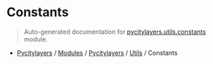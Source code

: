 # Constants

> Auto-generated documentation for [pycitylayers.utils.constants](../../../pycitylayers/utils/constants.py) module.

- [Pycitylayers](../../README.md#pycitylayers) / [Modules](../../MODULES.md#pycitylayers-modules) / [Pycitylayers](../index.md#pycitylayers) / [Utils](index.md#utils) / Constants

